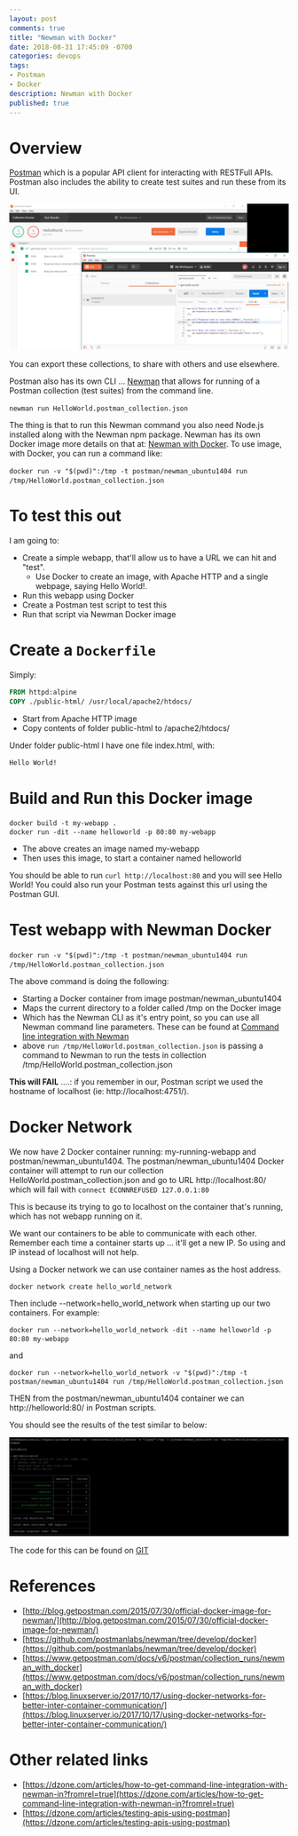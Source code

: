 ```yaml
---
layout: post
comments: true
title: "Newman with Docker"
date: 2018-08-31 17:45:09 -0700
categories: devops
tags: 
- Postman
- Docker
description: Newman with Docker
published: true
---
```


# Overview

[Postman](https://www.getpostman.com/) which is a popular API client for interacting with RESTFull APIs. Postman also includes the ability to create test suites and run these from its UI. 

![Postman UI](/assets/images/testing/Postman1.JPG)

You  can export these collections, to share with others and use elsewhere. 

Postman also has its own CLI ... [Newman](https://www.getpostman.com/docs/v6/postman/collection_runs/command_line_integration_with_newman) that allows for running of a Postman collection (test suites) from the command line. 

`newman run HelloWorld.postman_collection.json`

The thing is that to run this Newman command you also need Node.js installed along with the Newman npm package.  Newman has its own Docker image more details on that at: [Newman with Docker](https://www.getpostman.com/docs/v6/postman/collection_runs/newman_with_docker). To use image, with Docker, you can run a command like:

`docker run -v "$(pwd)":/tmp -t postman/newman_ubuntu1404 run /tmp/HelloWorld.postman_collection.json` 

# To test this out

I am going to: 

- Create a simple webapp, that'll allow us to have a URL we can hit and "test".
  - Use Docker to create an image, with Apache HTTP and a single webpage, saying Hello World!. 
- Run this webapp using Docker 
- Create a Postman test script to test this
- Run that script via Newman Docker image 

# Create a `Dockerfile`

Simply:

```dockerfile
FROM httpd:alpine
COPY ./public-html/ /usr/local/apache2/htdocs/
```

- Start from Apache HTTP image
- Copy contents of folder public-html to /apache2/htdocs/

Under folder public-html I have one file index.html, with: 

```html
Hello World!
```

# Build and Run this Docker image

```
docker build -t my-webapp .
docker run -dit --name helloworld -p 80:80 my-webapp
```

- The above creates an image named my-webapp
- Then uses this image, to start a container named helloworld

You should be able to run `curl http://localhost:80` and you will see Hello World! You could also run your Postman tests against this url using the Postman GUI. 

# Test webapp with Newman Docker

`docker run -v "$(pwd)":/tmp -t postman/newman_ubuntu1404 run /tmp/HelloWorld.postman_collection.json`

The above command is doing the following: 

-  Starting a Docker container from image postman/newman_ubuntu1404
- Maps the current directory to a folder called /tmp on the Docker image
- Which has the Newman CLI as it's entry point, so you can use all Newman command line parameters. These can be found at [Command line integration with Newman](https://www.getpostman.com/docs/v6/postman/collection_runs/command_line_integration_with_newman)
- above `run /tmp/HelloWorld.postman_collection.json` is passing a command to Newman to run the tests in collection /tmp/HelloWorld.postman_collection.json

**This will FAIL** ....: if you remember in our, Postman script  we used the hostname of localhost (ie: http://localhost:4751/).

# Docker Network

We now have 2 Docker container running: my-running-webapp and postman/newman_ubuntu1404. The postman/newman_ubuntu1404 Docker container will attempt to run our collection HelloWorld.postman_collection.json and go to URL http://localhost:80/ which will fail with `connect ECONNREFUSED 127.0.0.1:80` 

This is because its trying to go to localhost on the container that's running, which has not webapp running on it. 

We want our containers to be able to communicate with each other. Remember each time a container starts up ... it'll get a new IP.  So using and IP instead of localhost will not help. 

Using a Docker network we can use container names as the host address. 

```
docker network create hello_world_network
```

Then include --network=hello_world_network when starting up our two containers. For example:

```
docker run --network=hello_world_network -dit --name helloworld -p 80:80 my-webapp
```

and

```
docker run --network=hello_world_network -v "$(pwd)":/tmp -t postman/newman_ubuntu1404 run /tmp/HelloWorld.postman_collection.json
```

THEN from the postman/newman_ubuntu1404 container we can  http://helloworld:80/ in Postman scripts. 

You should see the results of the test similar to below:

![Newman Results](/assets/images/testing/Postman2.JPG)

The code for this can be found on [GIT](https://github.com/melissapalmer/newman-with-docker)

# References

- [http://blog.getpostman.com/2015/07/30/official-docker-image-for-newman/](http://blog.getpostman.com/2015/07/30/official-docker-image-for-newman/)
- [https://github.com/postmanlabs/newman/tree/develop/docker](https://github.com/postmanlabs/newman/tree/develop/docker)
- [https://www.getpostman.com/docs/v6/postman/collection_runs/newman_with_docker](https://www.getpostman.com/docs/v6/postman/collection_runs/newman_with_docker)
- [https://blog.linuxserver.io/2017/10/17/using-docker-networks-for-better-inter-container-communication/](https://blog.linuxserver.io/2017/10/17/using-docker-networks-for-better-inter-container-communication/)

# Other related links
- [https://dzone.com/articles/how-to-get-command-line-integration-with-newman-in?fromrel=true](https://dzone.com/articles/how-to-get-command-line-integration-with-newman-in?fromrel=true)
- [https://dzone.com/articles/testing-apis-using-postman](https://dzone.com/articles/testing-apis-using-postman)
